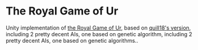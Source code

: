 # The Royal Game of Ur
Unity implementation of [the Royal Game of Ur](https://www.youtube.com/watch?v=WZskjLq040I&t=535s), based on [quill18's version](https://github.com/quill18/TheRoyalGameOfUr3D), including 2 pretty decent AIs, one based on genetic algorithm, including 2 pretty decent AIs, one based on genetic algorithms..
